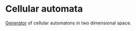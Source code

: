 # Cellular automata
[Generator](https://bl00mber.github.io/cellular-automata) of cellular automatons in two dimensional space.
